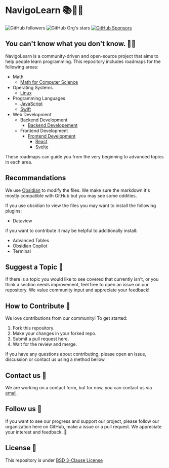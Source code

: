 # NavigoLearn 📚🚀🌱

![GitHub followers](https://img.shields.io/github/followers/NavigoLearn?color=%233361D8&logo=github&style=for-the-badge) ![GitHub Org's stars](https://img.shields.io/github/stars/navigolearn?color=%233361D8&logo=Github&style=for-the-badge) [![GitHub Sponsors](https://img.shields.io/github/sponsors/sopyb?color=%233361D8&logo=github&style=for-the-badge)](https://github.com/sponsors/sopyb)

## You can't know what you don't know. 🤷‍♂️

NavigoLearn is a community-driven and open-source project that aims to help
people learn programming. This repository includes roadmaps for the following
areas:

- Math
    - [Math for Computer Science](/math/math%20for%20computer%20science/full-roadmap.md)
- Operating Systems
    - [Linux](/operatingSystems/linux/Linux.md)
- Programming Languages
    - [JavaScript](/programmingLanguages/javascript/Javascript-full.md)
    - [Swift](/programmingLanguages/swift/Swift%20Chapters.md)
- Web Development
    - Backend Development
        - [Backend Developement](/web/backend/Backend%20Developement.md)
    - Frontend Development
        - [Frontend Development](/web/frontend/Frontend%20Development.md)
            - [React](/web/frontend/React/React%20Chapters.md)
            - [Svelte](./web/frontend/svelte/Svelte.md)

These roadmaps can guide you from the very beginning to advanced topics in each
area.

## Recommandations
We use [Obsidian](https://obsidian.md) to modify the files. We make sure the markdown it's mostly compatible with GitHub but you may see some oddities.

If you use obsidian to view the files you may want to install the following plugins:
- Dataview

if you want to contribute it may be helpful to additionally install:
- Advanced Tables
- Obsidian Copilot
- Terminal
## Suggest a Topic 📝

If there is a topic you would like to see covered that currently isn't, or you
think a section needs improvement, feel free to open an issue on our repository.
We value community input and appreciate your feedback!

## How to Contribute 🧐

We love contributions from our community! To get started:

1. Fork this repository.
2. Make your changes in your forked repo.
3. Submit a pull request here.
4. Wait for the review and merge.

If you have any questions about contributing, please open an issue, discussion
or contact us using a method bellow.

## Contact us 📧

We are working on a contact form, but for now, you can contact us
via [email](mailto:navigolearn@gmail.com).

## Follow us 👀

If you want to see our progress and support our project, please follow our
organization here on GitHub, make a issue or a pull request. We appreciate your
interest and feedback. 🎉

## License 📜

This repository is under [BSD 3-Clause License](./LICENSE)